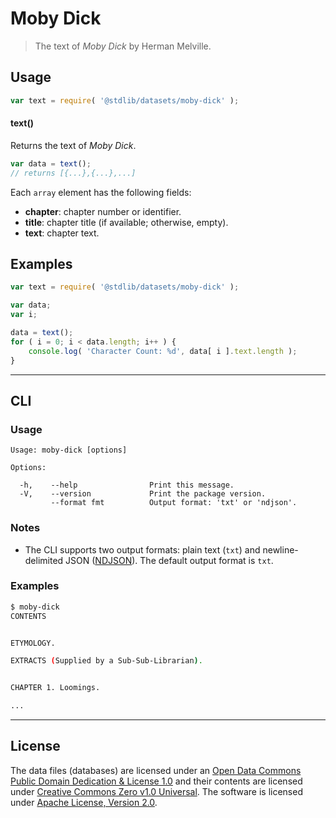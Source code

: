 # Moby Dick

> The text of _Moby Dick_ by Herman Melville.

<section class="intro">

</section>

<!-- /.intro -->

<section class="usage">

## Usage

```javascript
var text = require( '@stdlib/datasets/moby-dick' );
```

#### text()

Returns the text of _Moby Dick_.

```javascript
var data = text();
// returns [{...},{...},...]
```

Each `array` element has the following fields:

-   **chapter**: chapter number or identifier.
-   **title**: chapter title (if available; otherwise, empty).
-   **text**: chapter text.

</section>

<!-- /.usage -->

<section class="examples">

## Examples

<!-- TODO: better example. Possibly with Markov Model text generation. -->

```javascript
var text = require( '@stdlib/datasets/moby-dick' );

var data;
var i;

data = text();
for ( i = 0; i < data.length; i++ ) {
    console.log( 'Character Count: %d', data[ i ].text.length );
}
```

</section>

<!-- /.examples -->

* * *

<section class="cli">

## CLI

<section class="usage">

### Usage

```text
Usage: moby-dick [options]

Options:

  -h,    --help                Print this message.
  -V,    --version             Print the package version.
         --format fmt          Output format: 'txt' or 'ndjson'.
```

</section>

<!-- /.usage -->

<section class="notes">

### Notes

-   The CLI supports two output formats: plain text (`txt`) and newline-delimited JSON ([NDJSON][ndjson]). The default output format is `txt`.

</section>

<!-- /.notes -->

<section class="examples">

### Examples

```bash
$ moby-dick
CONTENTS


ETYMOLOGY.

EXTRACTS (Supplied by a Sub-Sub-Librarian).


CHAPTER 1. Loomings.

...
```

</section>

<!-- /.examples -->

</section>

<!-- /.cli -->

<!-- <license> -->

* * *

## License

The data files (databases) are licensed under an [Open Data Commons Public Domain Dedication & License 1.0][pddl-1.0] and their contents are licensed under [Creative Commons Zero v1.0 Universal][cc0]. The software is licensed under [Apache License, Version 2.0][apache-license].

<!-- </license> -->

<section class="links">

[pddl-1.0]: http://opendatacommons.org/licenses/pddl/1.0/

[cc0]: https://creativecommons.org/publicdomain/zero/1.0

[apache-license]: https://www.apache.org/licenses/LICENSE-2.0

[ndjson]: http://specs.frictionlessdata.io/ndjson/

</section>

<!-- /.links -->
